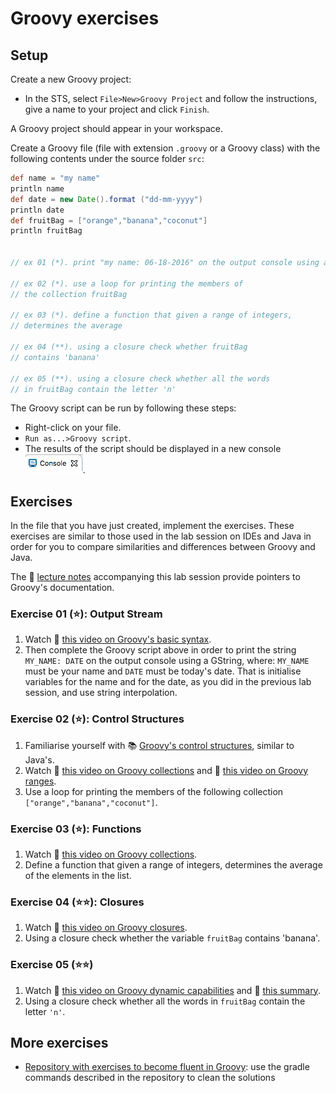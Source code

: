 <link rel='stylesheet' href='web/swiss.css'/>

# Groovy exercises

## Setup

Create a new Groovy project:
* In the STS, select `File>New>Groovy Project` and follow the instructions, give a name to your project and click `Finish`.

A Groovy project should appear in your workspace.

Create a Groovy file (file with extension `.groovy` or a Groovy class) with the following contents under the source folder `src`:

```groovy
def name = "my name"
println name
def date = new Date().format ("dd-mm-yyyy")
println date
def fruitBag = ["orange","banana","coconut"]
println fruitBag


// ex 01 (*). print "my name: 06-18-2016" on the output console using a GString

// ex 02 (*). use a loop for printing the members of 
// the collection fruitBag

// ex 03 (*). define a function that given a range of integers, 
// determines the average

// ex 04 (**). using a closure check whether fruitBag 
// contains 'banana' 

// ex 05 (**). using a closure check whether all the words
// in fruitBag contain the letter 'n'
```

The Groovy script can be run by following these steps:
* Right-click on your file. 
* `Run as...>Groovy script`.
* The results of the script should be displayed in a new console <img src="web/console.png">.

## Exercises

In the file that you have just created, implement the exercises. These exercises are similar to those used in the lab session on IDEs and Java in order for you to compare similarities and differences between Groovy and Java.

The :notebook_with_decorative_cover: [lecture notes](../../lectureNotes/sprint1.lab2.Groovy.md) accompanying this lab session provide pointers to Groovy's documentation.

### Exercise 01 (:star:): Output Stream

1. Watch :movie_camera: [this video on Groovy's basic syntax](https://app.pluralsight.com/player?course=groovy-fundamentals&author=jeremy-jarrell&name=groovy-fundamentals-m2&clip=0&mode=live).
2. Then complete the Groovy script above in order to print the string `MY_NAME: DATE` on the output console using a GString, where: `MY_NAME` must be your name and `DATE`  must be today's date. That is initialise variables for the name and for the date, as you did in the previous lab session, and use string interpolation. 

### Exercise 02 (:star:): Control Structures

1. Familiarise yourself with :books: [Groovy's control structures](http://docs.groovy-lang.org/docs/groovy-2.4.15/html/documentation/#_control_structures), similar to Java's.
2. Watch :movie_camera: [this video on Groovy collections](https://app.pluralsight.com/player?course=groovy-fundamentals&author=jeremy-jarrell&name=groovy-fundamentals-m2&clip=1&mode=live) and :movie_camera: [this video on Groovy ranges](https://app.pluralsight.com/player?course=groovy-fundamentals&author=jeremy-jarrell&name=groovy-fundamentals-m2&clip=2&mode=live).
3. Use a loop for printing the members of the following collection `["orange","banana","coconut"]`.

### Exercise 03 (:star:): Functions

1. Watch :movie_camera: [this video on Groovy collections](https://app.pluralsight.com/player?course=groovy-fundamentals&author=jeremy-jarrell&name=groovy-fundamentals-m2&clip=3&mode=live).
2. Define a function that given a range of integers, determines the average of the elements in the list.

### Exercise 04 (:star::star:): Closures

1. Watch :movie_camera: [this video on Groovy closures](https://app.pluralsight.com/player?course=groovy-fundamentals&author=jeremy-jarrell&name=groovy-fundamentals-m2&clip=4&mode=live).
2. Using a closure check whether the variable `fruitBag` contains 'banana'.

### Exercise 05 (:star::star:)

1. Watch :movie_camera: [this video on Groovy dynamic capabilities](https://app.pluralsight.com/player?course=groovy-fundamentals&author=jeremy-jarrell&name=groovy-fundamentals-m2&clip=5&mode=live) and :movie_camera: [this summary](https://app.pluralsight.com/player?course=groovy-fundamentals&author=jeremy-jarrell&name=groovy-fundamentals-m2&clip=6&mode=live).
2. Using a closure check whether all the words in `fruitBag` contain the letter `'n'`. 


## More exercises
* [Repository with exercises to become fluent in Groovy](https://github.com/nadavc/groovykoans): use the gradle commands described in the repository to clean the solutions

